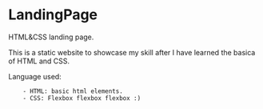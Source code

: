 # LandingPage
HTML&amp;CSS landing page.

This is a static website to showcase my skill after I have learned the basica of HTML and CSS.

Language used:

        - HTML: basic html elements.
        - CSS: Flexbox flexbox flexbox :) 